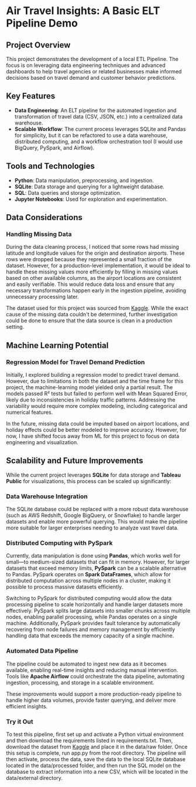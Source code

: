 # Air Travel Insights: A Basic ELT Pipeline Demo

## Project Overview
This project demonstrates the development of a local ETL Pipeline. The focus is on leveraging data engineering techniques and advanced dashboards to help travel agencies or related businesses make informed decisions based on travel demand and customer behavior predictions.

## Key Features
- **Data Engineering**: An ELT pipeline for the automated ingestion and transformation of travel data (CSV, JSON, etc.) into a centralized data warehouse.
- **Scalable Workflow**: The current process leverages SQLite and Pandas for simplicity, but it can be refactored to use a data warehouse, distributed computing, and a workflow orchestration tool (I would use BigQuery, PySpark, and Airflow).

## Tools and Technologies
- **Python**: Data manipulation, preprocessing, and ingestion.
- **SQLite**: Data storage and querying for a lightweight database.
- **SQL**: Data queries and storage optimization.
- **Jupyter Notebooks**: Used for exploration and experimentation.

## Data Considerations

### Handling Missing Data
During the data cleaning process, I noticed that some rows had missing latitude and longitude values for the origin and destination airports. These rows were dropped because they represented a small fraction of the dataset. However, for a production-level implementation, it would be ideal to handle these missing values more efficiently by filling in missing values based on other available columns, as the airport locations are consistent and easily verifiable. This would reduce data loss and ensure that any necessary transformations happen early in the ingestion pipeline, avoiding unnecessary processing later.

The dataset used for this project was sourced from [Kaggle](https://www.kaggle.com/datasets/flashgordon/usa-airport-dataset). While the exact cause of the missing data couldn't be determined, further investigation could be done to ensure that the data source is clean in a production setting.

## Machine Learning Potential

### Regression Model for Travel Demand Prediction
Initially, I explored building a regression model to predict travel demand. However, due to limitations in both the dataset and the time frame for this project, the machine-learning model yielded only a partial result. The models passed R² tests but failed to perform well with Mean Squared Error, likely due to inconsistencies in holiday traffic patterns. Addressing the variability would require more complex modeling, including categorical and numerical features.

In the future, missing data could be imputed based on airport locations, and holiday effects could be better modeled to improve accuracy. However, for now, I have shifted focus away from ML for this project to focus on data engineering and visualization.

## Scalability and Future Improvements
While the current project leverages **SQLite** for data storage and **Tableau Public** for visualizations, this process can be scaled up significantly:

### **Data Warehouse Integration**
The SQLite database could be replaced with a more robust data warehouse (such as AWS Redshift, Google BigQuery, or Snowflake) to handle larger datasets and enable more powerful querying. This would make the pipeline more suitable for larger enterprises needing to analyze vast travel data.

### **Distributed Computing with PySpark**
Currently, data manipulation is done using **Pandas**, which works well for small—to medium-sized datasets that can fit in memory. However, for larger datasets that exceed memory limits, **PySpark** can be a scalable alternative to Pandas. PySpark operates on **Spark DataFrames**, which allow for distributed computation across multiple nodes in a cluster, making it possible to process massive datasets efficiently.

Switching to PySpark for distributed computing would allow the data processing pipeline to scale horizontally and handle larger datasets more effectively. PySpark splits large datasets into smaller chunks across multiple nodes, enabling parallel processing, while Pandas operates on a single machine. Additionally, PySpark provides fault tolerance by automatically recovering from node failures and memory management by efficiently handling data that exceeds the memory capacity of a single machine.

### **Automated Data Pipeline**
The pipeline could be automated to ingest new data as it becomes available, enabling real-time insights and reducing manual intervention. Tools like **Apache Airflow** could orchestrate the data pipeline, automating ingestion, processing, and storage in a scalable environment.

These improvements would support a more production-ready pipeline to handle higher data volumes, provide faster querying, and deliver more efficient insights.

### Try it Out
To test this pipeline, first set up and activate a Python virtual environment and then download the requirements listed in requirements.txt. Then, download the dataset from [Kaggle](https://www.kaggle.com/datasets/flashgordon/usa-airport-dataset) and place it in the data/raw folder. Once this setup is complete, run app.py from the root directory. The pipeline will then activate, process the data, save the data to the local SQLite database located in the data/processed folder, and then run the SQL model on the database to extract information into a new CSV, which will be located in the data/external directory.
